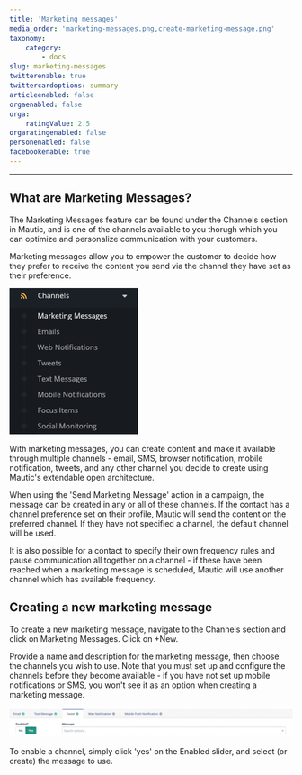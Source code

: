 ```yaml
---
title: 'Marketing messages'
media_order: 'marketing-messages.png,create-marketing-message.png'
taxonomy:
    category:
        - docs
slug: marketing-messages
twitterenable: true
twittercardoptions: summary
articleenabled: false
orgaenabled: false
orga:
    ratingValue: 2.5
orgaratingenabled: false
personenabled: false
facebookenable: true
---
```


---------------------
## What are Marketing Messages?
The Marketing Messages feature can be found under the Channels section in Mautic, and is one of the channels available to you thorugh which you can optimize and personalize communication with your customers.

Marketing messages allow you to empower the customer to decide how they prefer to receive the content you send via the channel they have set as their preference.

![](marketing-messages.png)

With marketing messages, you can create content and make it available through multiple channels - email, SMS, browser notification, mobile notification, tweets, and any other channel you decide to create using Mautic's extendable open architecture.

When using the 'Send Marketing Message' action in a campaign, the message can be created in any or all of these channels.  If the contact has a channel preference set on their profile, Mautic will send the content on the preferred channel.  If they have not specified a channel, the default channel will be used.

It is also possible for a contact to specify their own frequency rules and pause communication all together on a channel - if these have been reached when a marketing message is scheduled, Mautic will use another channel which has available frequency.

## Creating a new marketing message

To create a new marketing message, navigate to the Channels section and click on Marketing Messages.  Click on +New.

Provide a name and description for the marketing message, then choose the channels you wish to use.  Note that you must set up and configure the channels before they become available - if you have not set up mobile notifications or SMS, you won't see it as an option when creating a marketing message.

![](create-marketing-message.png)

To enable a channel, simply click 'yes' on the Enabled slider, and select (or create) the message to use.